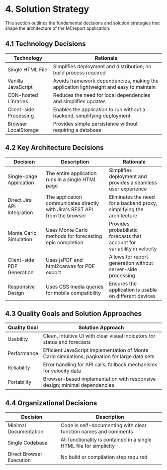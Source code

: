 # 4. Solution Strategy

This section outlines the fundamental decisions and solution strategies that shape the architecture of the MCreport application.

## 4.1 Technology Decisions

| Technology | Rationale |
|------------|-----------|
| Single HTML File | Simplifies deployment and distribution; no build process required |
| Vanilla JavaScript | Avoids framework dependencies, making the application lightweight and easy to maintain |
| CDN-hosted Libraries | Reduces the need for local dependencies and simplifies updates |
| Client-side Processing | Enables the application to run without a backend, simplifying deployment |
| Browser LocalStorage | Provides simple persistence without requiring a database |

## 4.2 Key Architecture Decisions

| Decision | Description | Rationale |
|----------|-------------|-----------|
| Single-page Application | The entire application runs in a single HTML page | Simplifies deployment and provides a seamless user experience |
| Direct Jira API Integration | The application communicates directly with Jira's REST API from the browser | Eliminates the need for a backend proxy, simplifying the architecture |
| Monte Carlo Simulation | Uses Monte Carlo methods for forecasting epic completion | Provides probabilistic forecasts that account for variability in velocity |
| Client-side PDF Generation | Uses jsPDF and html2canvas for PDF export | Allows for report generation without server-side processing |
| Responsive Design | Uses CSS media queries for mobile compatibility | Ensures the application is usable on different devices |

## 4.3 Quality Goals and Solution Approaches

| Quality Goal | Solution Approach |
|--------------|-------------------|
| Usability | Clean, intuitive UI with clear visual indicators for status and forecasts |
| Performance | Efficient JavaScript implementation of Monte Carlo simulations; pagination for large data sets |
| Reliability | Error handling for API calls; fallback mechanisms for velocity data |
| Portability | Browser-based implementation with responsive design; minimal dependencies |

## 4.4 Organizational Decisions

| Decision | Description |
|----------|-------------|
| Minimal Documentation | Code is self-documenting with clear function names and comments |
| Single Codebase | All functionality is contained in a single HTML file for simplicity |
| Direct Browser Execution | No build or compilation step required |